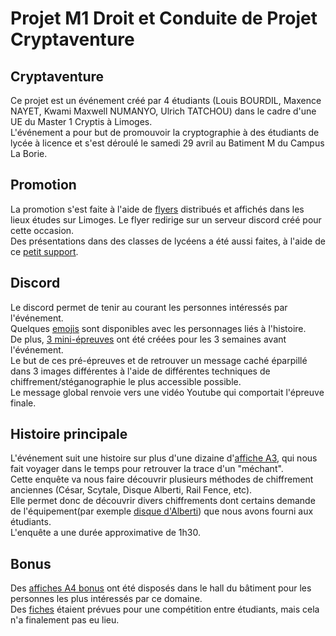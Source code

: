 # Projet M1 Droit et Conduite de Projet Cryptaventure

## Cryptaventure
Ce projet est un événement créé par 4 étudiants (Louis BOURDIL, Maxence NAYET, Kwami Maxwell NUMANYO, Ulrich TATCHOU) dans le cadre d'une UE du Master 1 Cryptis à Limoges.  
L'événement a pour but de promouvoir la cryptographie à des étudiants de lycée à licence et s'est déroulé le samedi 29 avril au Batiment M du Campus La Borie.  

## Promotion
La promotion s'est faite à l'aide de [flyers](Promotion/Flyer.pdf) distribués et affichés dans les lieux études sur Limoges. Le flyer redirige sur un serveur discord créé pour cette occasion.  
Des présentations dans des classes de lycéens a été aussi faites, à l'aide de ce [petit support](Promotion/Slide_presentation.pdf).  

## Discord
Le discord permet de tenir au courant les personnes intéressés par l'événement.  
Quelques [emojis](Pour_discord/Emoji.pdf) sont disponibles avec les personnages liés à l'histoire.  
De plus, [3 mini-épreuves](Pour_discord/Mini_epreuve_pre_evenement.pdf) ont été créées pour les 3 semaines avant l'événement.  
Le but de ces pré-épreuves et de retrouver un message caché éparpillé dans 3 images différentes à l'aide de différentes techniques de chiffrement/stéganographie le plus accessible possible.  
Le message global renvoie vers une vidéo Youtube qui comportait l'épreuve finale.  

## Histoire principale
L'événement suit une histoire sur plus d'une dizaine d'[affiche A3](Parcours_histoire/Affiches_A3_Histoire.pdf), qui nous fait voyager dans le temps pour retrouver la trace d'un "méchant".  
Cette enquête va nous faire découvrir plusieurs méthodes de chiffrement anciennes (César, Scytale, Disque Alberti, Rail Fence, etc).  
Elle permet donc de découvrir divers chiffrements dont certains demande de l'équipement(par exemple [disque d'Alberti](Parcours_histoire/Disque_alberti.pdf)) que nous avons fourni aux étudiants.  
L'enquête a une durée approximative de 1h30.  

## Bonus 
Des [affiches A4 bonus](Affiche_supplementaire/Affiche_bonus.pdf) ont été disposés dans le hall du bâtiment pour les personnes les plus intéressés par ce domaine.  
Des [fiches](Affiche_supplementaire/Epreuve_competition.pdf) étaient prévues pour une compétition entre étudiants, mais cela n'a finalement pas eu lieu.  
